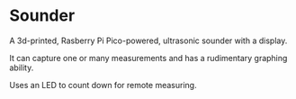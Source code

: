 # Sounder
A 3d-printed, Rasberry Pi Pico-powered, ultrasonic sounder with a display.

It can capture one or many measurements and has a rudimentary graphing ability.

Uses an LED to count down for remote measuring.
